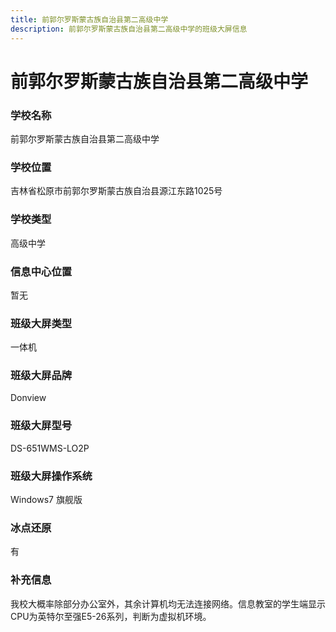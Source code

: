 ```yaml
---
title: 前郭尔罗斯蒙古族自治县第二高级中学
description: 前郭尔罗斯蒙古族自治县第二高级中学的班级大屏信息
---
```


# 前郭尔罗斯蒙古族自治县第二高级中学

### 学校名称

前郭尔罗斯蒙古族自治县第二高级中学

### 学校位置

吉林省松原市前郭尔罗斯蒙古族自治县源江东路1025号

### 学校类型

高级中学

### 信息中心位置

暂无

### 班级大屏类型

一体机

### 班级大屏品牌

Donview

### 班级大屏型号

DS-651WMS-LO2P

### 班级大屏操作系统

Windows7 旗舰版

### 冰点还原

有

### 补充信息

我校大概率除部分办公室外，其余计算机均无法连接网络。信息教室的学生端显示CPU为英特尔至强E5-26系列，判断为虚拟机环境。